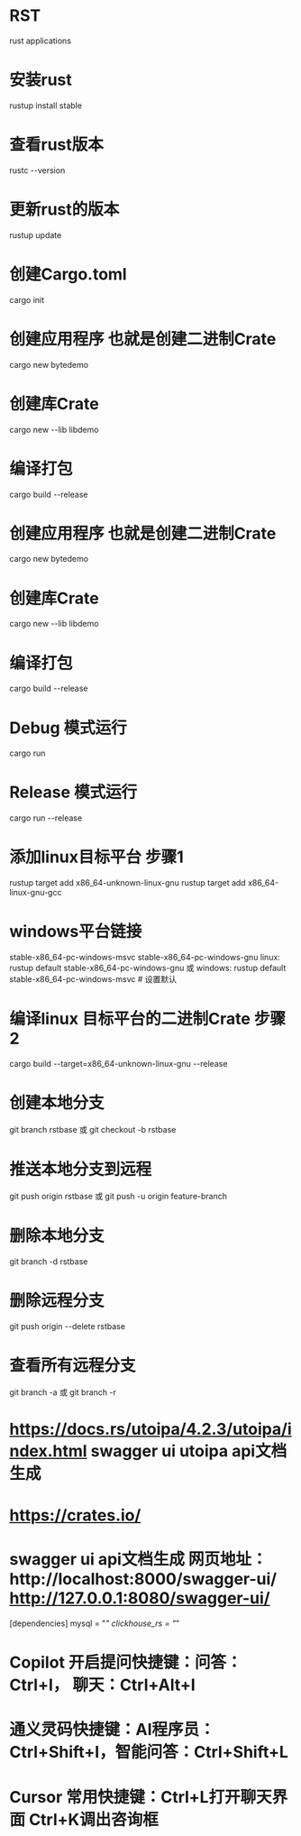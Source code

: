 # RST
rust applications

# 安装rust
rustup install stable

# 查看rust版本
rustc --version

# 更新rust的版本
rustup update

# 创建Cargo.toml
cargo init

# 创建应用程序 也就是创建二进制Crate
cargo new bytedemo

# 创建库Crate
cargo new --lib libdemo

# 编译打包
cargo build --release

# 创建应用程序 也就是创建二进制Crate
cargo new bytedemo

# 创建库Crate
cargo new --lib libdemo

# 编译打包
cargo build --release

# Debug 模式运行
cargo run

# Release 模式运行
cargo run --release

# 添加linux目标平台 步骤1
rustup target add x86_64-unknown-linux-gnu
rustup target add x86_64-linux-gnu-gcc

# windows平台链接
stable-x86_64-pc-windows-msvc
stable-x86_64-pc-windows-gnu
linux: rustup default stable-x86_64-pc-windows-gnu 或 windows: rustup default stable-x86_64-pc-windows-msvc  # 设置默认

# 编译linux 目标平台的二进制Crate 步骤2
cargo build --target=x86_64-unknown-linux-gnu --release

# 创建本地分支
git branch rstbase 或 git checkout -b rstbase

# 推送本地分支到远程
git push origin rstbase 或 git push -u origin feature-branch

# 删除本地分支
git branch -d rstbase 

# 删除远程分支
git push origin --delete rstbase

# 查看所有远程分支
git branch -a 或 git branch -r

# https://docs.rs/utoipa/4.2.3/utoipa/index.html swagger ui utoipa api文档生成
# https://crates.io/

# swagger ui api文档生成 网页地址：http://localhost:8000/swagger-ui/  http://127.0.0.1:8080/swagger-ui/

[dependencies]
mysql = "*"
clickhouse_rs = "*"

# Copilot 开启提问快捷键：问答：Ctrl+I， 聊天：Ctrl+Alt+I

# 通义灵码快捷键：AI程序员：Ctrl+Shift+I，智能问答：Ctrl+Shift+L

# Cursor 常用快捷键：Ctrl+L打开聊天界面  Ctrl+K调出咨询框
